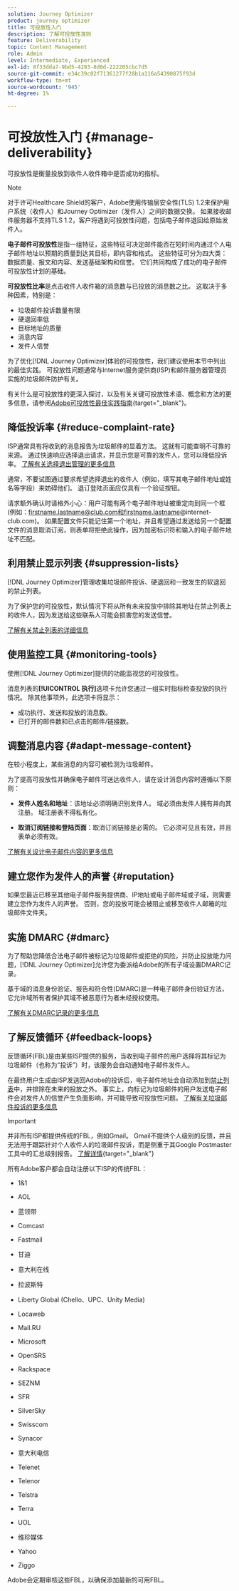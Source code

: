 ```yaml
---
solution: Journey Optimizer
product: journey optimizer
title: 可投放性入门
description: 了解可投放性准则
feature: Deliverability
topic: Content Management
role: Admin
level: Intermediate, Experienced
exl-id: 8f33dda7-9bd5-4293-8d0d-222205cbc7d5
source-git-commit: e34c39c02f71361277f28b1a116a54390875f93d
workflow-type: tm+mt
source-wordcount: '945'
ht-degree: 1%

---
```


# 可投放性入门 {#manage-deliverability}

可投放性是衡量投放到收件人收件箱中是否成功的指标。

>[!NOTE]
>
>对于许可Healthcare Shield的客户，Adobe使用传输层安全性(TLS) 1.2来保护用户系统（收件人）和Journey Optimizer（发件人）之间的数据交换。 如果接收邮件服务器不支持TLS 1.2，客户将遇到可投放性问题，包括电子邮件退回给原始发件人。

**电子邮件可投放性**&#x200B;是指一组特征，这些特征可决定邮件能否在短时间内通过个人电子邮件地址以预期的质量到达其目标，即内容和格式。 这些特征可分为四大类：数据质量、报文和内容、发送基础架构和信誉。 它们共同构成了成功的电子邮件可投放性计划的基础。

**可投放性比率**&#x200B;是点击收件人收件箱的消息数与已投放的消息数之比。 这取决于多种因素，特别是：

* 垃圾邮件投诉数量有限
* 硬退回率低
* 目标地址的质量
* 消息内容
* 发件人信誉

为了优化[!DNL Journey Optimizer]体验的可投放性，我们建议使用本节中列出的最佳实践。 可投放性问题通常与Internet服务提供商(ISP)和邮件服务器管理员实施的垃圾邮件防护有关。

有关什么是可投放性的更深入探讨，以及有关关键可投放性术语、概念和方法的更多信息，请参阅[Adobe可投放性最佳实践指南](https://experienceleague.adobe.com/docs/deliverability-learn/deliverability-best-practice-guide/introduction.html?lang=zh-Hans){target="_blank"}。

## 降低投诉率 {#reduce-complaint-rate}

ISP通常具有将收到的消息报告为垃圾邮件的显着方法。 这就有可能查明不可靠的来源。 通过快速响应选择退出请求，并显示您是可靠的发件人，您可以降低投诉率。 [了解有关选择退出管理的更多信息](../privacy/opt-out.md#opt-out-management)

通常，不要试图通过要求希望选择退出的收件人（例如，填写其电子邮件地址或姓名等字段）来妨碍他们。 退订登陆页面应仅具有一个验证按钮。

请求额外确认时请格外小心：用户可能有两个电子邮件地址被重定向到同一个框(例如：firstname.lastname@club.com和firstname.lastname@internet-club.com)。 如果配置文件只能记住第一个地址，并且希望通过发送给另一个配置文件的消息取消订阅，则表单将拒绝此操作，因为加密标识符和输入的电子邮件地址不匹配。

## 利用禁止显示列表 {#suppression-lists}

[!DNL Journey Optimizer]管理收集垃圾邮件投诉、硬退回和一致发生的软退回的禁止列表。

为了保护您的可投放性，默认情况下将从所有未来投放中排除其地址在禁止列表上的收件人，因为发送给这些联系人可能会损害您的发送信誉。

[了解有关禁止列表的详细信息](suppression-list.md)

## 使用监控工具 {#monitoring-tools}

使用[!DNL Journey Optimizer]提供的功能监视您的可投放性。

消息列表的&#x200B;**[!UICONTROL 执行]**&#x200B;选项卡允许您通过一组实时指标检查投放的执行情况。 除其他事项外，此选项卡将显示：
* 成功执行、发送和投放的消息数。
* 已打开的邮件数和已点击的邮件/链接数。

## 调整消息内容 {#adapt-message-content}

在较小程度上，某些消息的内容可被检测为垃圾邮件。

为了提高可投放性并确保电子邮件可送达收件人，请在设计消息内容时遵循以下原则：

* **发件人姓名和地址**：该地址必须明确识别发件人。 域必须由发件人拥有并向其注册。 域注册表不得私有化。

* **取消订阅链接和登陆页面**：取消订阅链接是必需的。 它必须可见且有效，并且表单必须有效。

[了解有关设计电子邮件内容的更多信息](../email/get-started-email-design.md)

## 建立您作为发件人的声誉 {#reputation}

如果您最近已移至其他电子邮件服务提供商、IP地址或电子邮件域或子域，则需要建立您作为发件人的声誉。 否则，您的投放可能会被阻止或移至收件人邮箱的垃圾邮件文件夹。

<!--To warm up your IP, you can gradually ramp up the number of your deliveries. Learn more in this [use case](../building-journeys/ramp-up-deliveries-uc.md).-->

## 实施 DMARC {#dmarc}

为了帮助您降低合法电子邮件被标记为垃圾邮件或拒绝的风险，并防止投放能力问题，[!DNL Journey Optimizer]允许您为委派给Adobe的所有子域设置DMARC记录。

基于域的消息身份验证、报告和符合性(DMARC)是一种电子邮件身份验证方法，它允许域所有者保护其域不被恶意行为者未经授权使用。

[了解有关DMARC记录的更多信息](../configuration/dmarc-record.md)

## 了解反馈循环 {#feedback-loops}

反馈循环(FBL)是由某些ISP提供的服务，当收到电子邮件的用户选择将其标记为垃圾邮件（也称为“投诉”）时，该服务会自动通知电子邮件发件人。

在最终用户生成由ISP发送回Adobe的投诉后，电子邮件地址会自动添加到[禁止列表](../reports/suppression-list.md)中，并排除在未来的投放之外。 事实上，向标记为垃圾邮件的用户发送电子邮件会对发件人的信誉产生负面影响，并可能导致可投放性问题。 [了解有关垃圾邮件投诉的更多信息](../reports/suppression-list.md#spam-complaints)

>[!IMPORTANT]
>
>并非所有ISP都提供传统的FBL，例如Gmail。 Gmail不提供个人级别的反馈，并且无法用于跟踪针对个人收件人的垃圾邮件投诉，而是侧重于其Google Postmaster工具中的汇总级别报告。 [了解详情](https://support.google.com/a/answer/6254652?hl=en){target="_blank"}

所有Adobe客户都会自动注册以下ISP的传统FBL：

* 1&amp;1

* AOL

* 蓝领带

* Comcast

* Fastmail

* 甘迪

* 意大利在线

* 拉波斯特

* Liberty Global (Chello、UPC、Unity Media)

* Locaweb

* Mail.RU

* Microsoft

* OpenSRS

* Rackspace

* SEZNM

* SFR

* SilverSky

* Swisscom

* Synacor

* 意大利电信

* Telenet

* Telenor

* Telstra

* Terra

* UOL

* 维珍媒体

* Yahoo

* Ziggo

Adobe会定期审核这些FBL，以确保添加最新的可用FBL。
